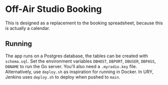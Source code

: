 # Off-Air Studio Booking

This is designed as a replacement to the booking spreadsheet, because this is actually a calendar.

## Running

The app runs on a Postgres database, the tables can be created with `schema.sql`. Set the environment variables `DBHOST`, `DBPORT`, `DBUSER`, `DBPASS`, `DBNAME` to run the Go server. You'll also need a `.myradio.key` file. Alternatively, use `deploy.sh` as inspiration for running in Docker. In URY, Jenkins uses `deploy.sh` to deploy when pushed to `main`.

